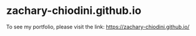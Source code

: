 # zachary-chiodini.github.io
To see my portfolio, please visit the link: https://zachary-chiodini.github.io/
